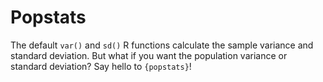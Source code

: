 # Popstats

The default `var()` and `sd()` R functions calculate the sample variance and standard deviation. But what if you want the population variance or standard deviation? Say hello to `{popstats}`!
